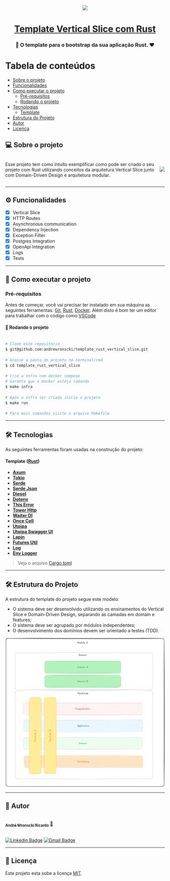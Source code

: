 <div align="center">
    <image src="./doc/rust_1.png" width="261" />
    <h1 align="center">
     <a href="#" alt="site do places"> Template Vertical Slice com Rust</a>
     </h1>
</div>

<h3 align="center">
    🦀 O template para o bootstrap da sua aplicação Rust. ❤️
</h3>

# Tabela de conteúdos

<!--ts-->

- [Sobre o projeto](#-sobre-o-projeto)
- [Funcionalidades](#%EF%B8%8F-funcionalidades)
- [Como executar o projeto](#-como-executar-o-projeto)
  - [Pré-requisitos](#pré-requisitos)
  - [Rodando o projeto](#-rodando-o-projeto)
- [Tecnologias](#-tecnologias)
  - [Template](#template-rust)
- [Estrutura do Projeto](#-estrutura-do-projeto)
- [Autor](#-autor)
- [Licença](#-licença)
<!--te-->

## 💻 Sobre o projeto

<div style="display: table;">
    <div style="display: table-cell; vertical-align: middle;">  
        <p>
            Esse projeto tem como intuíto exemplificar como pode ser criado o seu projeto com Rust utilizando conceitos da arquitetura Vertical Slice junto com Domain-Driven Design e arquitetura modular. 
        </p>  
    </div>      
    <div style="display: table-cell; vertical-align: middle;">  
        <img src="https://rustacean.net/assets/cuddlyferris.svg" width="261" />  
    </div>  
</div>

---

## ⚙️ Funcionalidades

- [x] Vertical Slice
- [x] HTTP Routes
- [x] Asynchronous communication
- [x] Dependency Injection
- [x] Exception Filter
- [x] Postgres Integration
- [x] OpenApi Integration
- [x] Logs
- [x] Tests

---

## 🚀 Como executar o projeto

### Pré-requisitos

Antes de começar, você vai precisar ter instalado em sua máquina as seguintes ferramentas:
[Git](https://git-scm.com), [Rust](https://www.rust-lang.org/tools/install), [Docker](https://docs.docker.com/engine/install/).
Além disto é bom ter um editor para trabalhar com o código como [VSCode](https://code.visualstudio.com/)

#### 🎲 Rodando o projeto

```bash

# Clone este repositório
$ git@github.com:andrewronscki/template_rust_vertical_slice.git

# Acesse a pasta do projeto no terminal/cmd
$ cd template_rust_vertical_slice

# Crie a infra com docker compose
# Garanta que o docker esteja rodando
$ make infra

# Após a infra ser criada inicie o projeto
$ make run

# Para mais comandos visite o arquivo Makefile

```

---

## 🛠 Tecnologias

As seguintes ferramentas foram usadas na construção do projeto:

#### [](https://github.com/andrewronscki/places-serverside)**Template** ([Rust](https://www.rust-lang.org/))

- **[Axum](https://crates.io/crates/axum)**
- **[Tokio](https://crates.io/crates/tokio)**
- **[Serde](https://crates.io/crates/serde)**
- **[Serde Json](https://crates.io/crates/serde_json)**
- **[Diesel](https://crates.io/crates/diesel)**
- **[Dotenv](https://crates.io/crates/dotenv)**
- **[This Error](https://crates.io/crates/thiserror)**
- **[Tower Http](https://crates.io/crates/tower-http)**
- **[Waiter DI](https://crates.io/crates/waiter_di)**
- **[Once Cell](https://crates.io/crates/once_cell)**
- **[Utoipa](https://crates.io/crates/utoipa)**
- **[Utoipa Swagger UI](https://crates.io/crates/utoipa-swagger-ui)**
- **[Lapin](https://crates.io/crates/lapin)**
- **[Futures Util](https://crates.io/crates/futures-util)**
- **[Log](https://crates.io/crates/log)**
- **[Env Logger](https://crates.io/crates/env_logger)**

> Veja o arquivo [Cargo.toml](https://github.com/andrewronscki/template_rust_vertical_slice/blob/main/Cargo.toml)

---

## 🛠 Estrutura do Projeto

A estrutura do template do projeto segue este modelo:

- O sistema deve ser desenvolvido utilizando os ensinamentos do Vertical Slice e Domain-Driven Design, separando as camadas em domain e features;
- O sistema deve ser agrupado por módulos independentes;
- O desenvolvimento dos domínios devem ser orientado a testes (TDD).

<div align="center">
  <img alt="Arquitetura da Api" src="./doc/arquitetura.png">
</div>

---

## 🦸 Autor

<a href="https://andrewronscki.com" style="margin: 0px; padding:0;">
 <img style="border-radius: 50%;" src="https://avatars.githubusercontent.com/u/32884775?v=4" width="100px;" alt=""/>
 <br />
 <sub><b>André Wronscki Ricardo</b></sub></a> <a href="https://andrewronscki.com" title="André Wronscki">🚀</a>
 <br />
 <br />

[![Linkedin Badge](https://img.shields.io/badge/-André-blue?style=flat-square&logo=Linkedin&logoColor=white&link=https://www.linkedin.com/in/andr%C3%A9-wronscki-ricardo-13694bb7/)](https://www.linkedin.com/in/andr%C3%A9-wronscki-ricardo-13694bb7/)
[![Gmail Badge](https://img.shields.io/badge/-andrewronscki@gmail.com-c14438?style=flat-square&logo=Gmail&logoColor=white&link=mailto:andrewronscki@gmail.com)](mailto:andrewronscki@gmail.com)

---

## 📝 Licença

Este projeto esta sobe a licença [MIT](./LICENSE.md).
